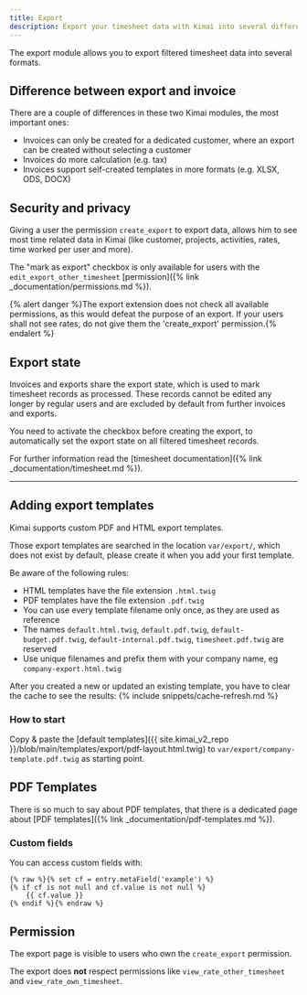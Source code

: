 ```yaml
---
title: Export
description: Export your timesheet data with Kimai into several different formats
---
```


The export module allows you to export filtered timesheet data into several formats.

## Difference between export and invoice

There are a couple of differences in these two Kimai modules, the most important ones:

- Invoices can only be created for a dedicated customer, where an export can be created without selecting a customer
- Invoices do more calculation (e.g. tax) 
- Invoices support self-created templates in more formats (e.g. XLSX, ODS, DOCX)

## Security and privacy

Giving a user the permission `create_export` to export data, allows him to see most time related data in Kimai 
(like customer, projects, activities, rates, time worked per user and more).

The "mark as export" checkbox is only available for users with the `edit_export_other_timesheet` [permission]({% link _documentation/permissions.md %}).

{% alert danger %}The export extension does not check all available permissions, as this would defeat the purpose of an export. If your users shall not see rates, do not give them the 'create_export' permission.{% endalert %}

## Export state

Invoices and exports share the export state, which is used to mark timesheet records as processed. 
These records cannot be edited any longer by regular users and are excluded by default from further invoices and exports.
 
You need to activate the checkbox before creating the export, to automatically set the export state on all filtered timesheet records.

For further information read the [timesheet documentation]({% link _documentation/timesheet.md %}).

***

## Adding export templates

Kimai supports custom PDF and HTML export templates.

Those export templates are searched in the location `var/export/`, which does not exist by default, please create it when you add your first template.

Be aware of the following rules:

- HTML templates have the file extension `.html.twig`
- PDF templates have the file extension `.pdf.twig`
- You can use every template filename only once, as they are used as reference
- The names `default.html.twig`, `default.pdf.twig`, `default-budget.pdf.twig`, `default-internal.pdf.twig`, `timesheet.pdf.twig` are reserved
- Use unique filenames and prefix them with your company name, eg `company-export.html.twig` 
 
After you created a new or updated an existing template, you have to clear the cache to see the results:
{% include snippets/cache-refresh.md %} 

### How to start

Copy & paste the [default templates]({{ site.kimai_v2_repo }}/blob/main/templates/export/pdf-layout.html.twig) to `var/export/company-template.pdf.twig` as starting point.

## PDF Templates

There is so much to say about PDF templates, that there is a dedicated page about [PDF templates]({% link _documentation/pdf-templates.md %}).
 
### Custom fields

You can access custom fields with:

```twig
{% raw %}{% set cf = entry.metaField('example') %}
{% if cf is not null and cf.value is not null %}
    {{ cf.value }}
{% endif %}{% endraw %}
```

## Permission

The export page is visible to users who own the `create_export` permission.

The export does **not** respect permissions like `view_rate_other_timesheet` and `view_rate_own_timesheet`. 
